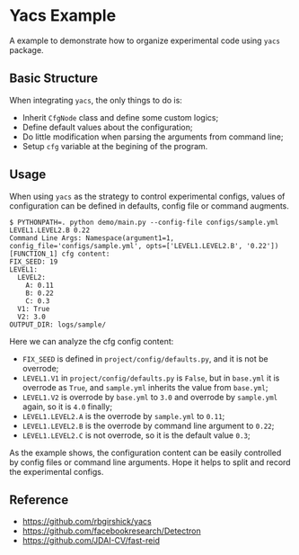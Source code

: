 # Yacs Example

A example to demonstrate how to organize experimental code using `yacs` package.

## Basic Structure
When integrating `yacs`, the only things to do is:
- Inherit `CfgNode` class and define some custom logics;
- Define default values about the configuration;
- Do little modification when parsing the arguments from command line;
- Setup `cfg` variable at the begining of the program.


## Usage

When using `yacs` as the strategy to control experimental configs, values of configuration can be defined in defaults, config file or command augments.

```
$ PYTHONPATH=. python demo/main.py --config-file configs/sample.yml LEVEL1.LEVEL2.B 0.22
Command Line Args: Namespace(argument1=1, config_file='configs/sample.yml', opts=['LEVEL1.LEVEL2.B', '0.22'])
[FUNCTION_1] cfg content:
FIX_SEED: 19
LEVEL1:
  LEVEL2:
    A: 0.11
    B: 0.22
    C: 0.3
  V1: True
  V2: 3.0
OUTPUT_DIR: logs/sample/
```

Here we can analyze the cfg config content:
- `FIX_SEED` is defined in `project/config/defaults.py`, and it is not be overrode;
- `LEVEL1.V1` in `project/config/defaults.py` is `False`, but in `base.yml` it is overrode as `True`, and `sample.yml` inherits the value from `base.yml`;
- `LEVEL1.V2` is overrode by `base.yml` to `3.0` and overrode by `sample.yml` again, so it is `4.0` finally;
- `LEVEL1.LEVEL2.A` is the overrode by `sample.yml` to `0.11`;
- `LEVEL1.LEVEL2.B` is the overrode by command line argument to `0.22`;
- `LEVEL1.LEVEL2.C` is not overrode, so it is the default value `0.3`;

As the example shows, the configuration content can be easily controlled by config files or command line arguments.
Hope it helps to split and record the experimental configs.

## Reference
- https://github.com/rbgirshick/yacs
- https://github.com/facebookresearch/Detectron
- https://github.com/JDAI-CV/fast-reid